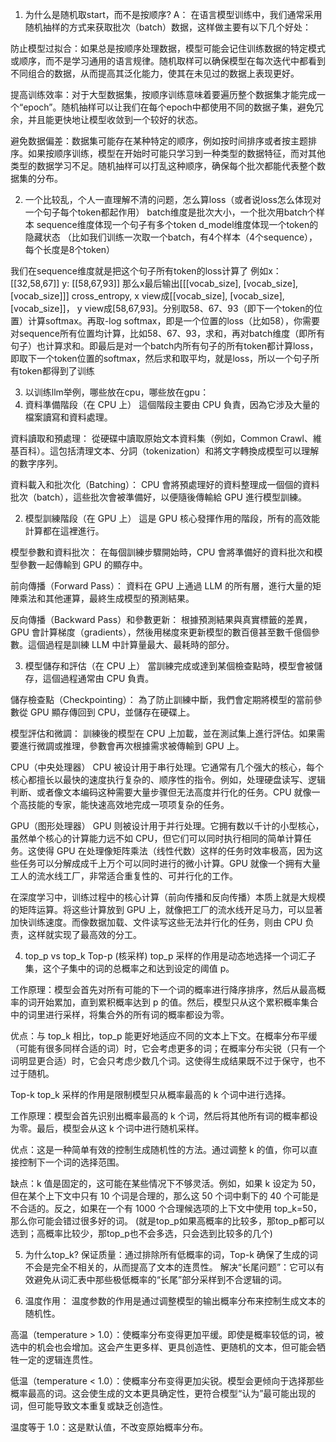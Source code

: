 1. 为什么是随机取start，而不是按顺序?
A：
在语言模型训练中，我们通常采用随机抽样的方式来获取批次（batch）数据，这样做主要有以下几个好处：

防止模型过拟合：如果总是按顺序处理数据，模型可能会记住训练数据的特定模式或顺序，而不是学习通用的语言规律。随机取样可以确保模型在每次迭代中都看到不同组合的数据，从而提高其泛化能力，使其在未见过的数据上表现更好。

提高训练效率：对于大型数据集，按顺序训练意味着要遍历整个数据集才能完成一个“epoch”。随机抽样可以让我们在每个epoch中都使用不同的数据子集，避免冗余，并且能更快地让模型收敛到一个较好的状态。

避免数据偏差：数据集可能存在某种特定的顺序，例如按时间排序或者按主题排序。如果按顺序训练，模型在开始时可能只学习到一种类型的数据特征，而对其他类型的数据学习不足。随机抽样可以打乱这种顺序，确保每个批次都能代表整个数据集的分布。


2. 一个比较乱，个人一直理解不清的问题，怎么算loss（或者说loss怎么体现对一个句子每个token都起作用）
batch维度是批次大小，一个批次用batch个样本
sequence维度体现一个句子有多个token
d_model维度体现一个token的隐藏状态
（比如我们训练一次取一个batch，有4个样本（4个sequence），每个长度是8个token）

我们在sequence维度就是把这个句子所有token的loss计算了
例如x：[[32,58,67]] y: [[58,67,93]]
那么x最后输出[[[vocab_size], [vocab_size], [vocab_size]]]
cross_entropy, x view成[[vocab_size], [vocab_size], [vocab_size]]，
y view成[58,67,93]。分别取58、67、93（即下一个token的位置）计算softmax。再取-log softmax，即是一个位置的loss（比如58），你需要对sequence所有位置均计算，比如58、67、93，求和，再对batch维度（即所有句子）也计算求和。即最后是对一个batch内所有句子的所有token都计算loss，即取下一个token位置的softmax，然后求和取平均，就是loss，所以一个句子所有token都得到了训练


3. 以训练llm举例，哪些放在cpu，哪些放在gpu：
1. 資料準備階段（在 CPU 上）
這個階段主要由 CPU 負責，因為它涉及大量的檔案讀寫和資料處理。

資料讀取和預處理： 從硬碟中讀取原始文本資料集（例如，Common Crawl、維基百科）。這包括清理文本、分詞（tokenization）和將文字轉換成模型可以理解的數字序列。

資料載入和批次化（Batching）： CPU 會將預處理好的資料整理成一個個的資料批次（batch），這些批次會被準備好，以便隨後傳輸給 GPU 進行模型訓練。

2. 模型訓練階段（在 GPU 上）
這是 GPU 核心發揮作用的階段，所有的高效能計算都在這裡進行。

模型參數和資料批次： 在每個訓練步驟開始時，CPU 會將準備好的資料批次和模型參數一起傳輸到 GPU 的顯存中。

前向傳播（Forward Pass）： 資料在 GPU 上通過 LLM 的所有層，進行大量的矩陣乘法和其他運算，最終生成模型的預測結果。

反向傳播（Backward Pass）和參數更新： 根據預測結果與真實標籤的差異，GPU 會計算梯度（gradients），然後用梯度來更新模型的數百億甚至數千億個參數。這個過程是訓練 LLM 中計算量最大、最耗時的部分。

3. 模型儲存和評估（在 CPU 上）
當訓練完成或達到某個檢查點時，模型會被儲存，這個過程通常由 CPU 負責。

儲存檢查點（Checkpointing）： 為了防止訓練中斷，我們會定期將模型的當前參數從 GPU 顯存傳回到 CPU，並儲存在硬碟上。

模型評估和微調： 訓練後的模型在 CPU 上加載，並在測試集上進行評估。如果需要進行微調或推理，參數會再次根據需求被傳輸到 GPU 上。

CPU（中央处理器）
CPU 被设计用于串行处理。它通常有几个强大的核心，每个核心都擅长以最快的速度执行复杂的、顺序性的指令。例如，处理硬盘读写、逻辑判断、或者像文本编码这种需要大量步骤但无法高度并行化的任务。CPU 就像一个高技能的专家，能快速高效地完成一项项复杂的任务。

GPU（图形处理器）
GPU 则被设计用于并行处理。它拥有数以千计的小型核心，虽然单个核心的计算能力远不如 CPU，但它们可以同时执行相同的简单计算任务。这使得 GPU 在处理像矩阵乘法（线性代数）这样的任务时效率极高，因为这些任务可以分解成成千上万个可以同时进行的微小计算。GPU 就像一个拥有大量工人的流水线工厂，非常适合重复性的、可并行化的工作。

在深度学习中，训练过程中的核心计算（前向传播和反向传播）本质上就是大规模的矩阵运算。将这些计算放到 GPU 上，就像把工厂的流水线开足马力，可以显著加快训练速度。而像数据加载、文件读写这些无法并行化的任务，则由 CPU 负责，这样就实现了最高效的分工。

4. top_p vs top_k
Top-p (核采样)
top_p 采样的作用是动态地选择一个词汇子集，这个子集中的词的总概率之和达到设定的阈值 p。

工作原理：模型会首先对所有可能的下一个词的概率进行降序排序，然后从最高概率的词开始累加，直到累积概率达到 p 的值。然后，模型只从这个累积概率集合中的词里进行采样，将集合外的所有词的概率都设为零。

优点：与 top_k 相比，top_p 能更好地适应不同的文本上下文。在概率分布平缓（可能有很多同样合适的词）时，它会考虑更多的词；在概率分布尖锐（只有一个词明显更合适）时，它会只考虑少数几个词。这使得生成结果既不过于保守，也不过于随机。

Top-k
top_k 采样的作用是限制模型只从概率最高的 k 个词中进行选择。

工作原理：模型会首先识别出概率最高的 k 个词，然后将其他所有词的概率都设为零。最后，模型会从这 k 个词中进行随机采样。

优点：这是一种简单有效的控制生成随机性的方法。通过调整 k 的值，你可以直接控制下一个词的选择范围。

缺点：k 值是固定的，这可能在某些情况下不够灵活。例如，如果 k 设定为 50，但在某个上下文中只有 10 个词是合理的，那么这 50 个词中剩下的 40 个可能是不合适的。反之，如果在一个有 1000 个合理候选项的上下文中使用 top_k=50，那么你可能会错过很多好的词。
(就是top_p如果高概率的比较多，那top_p都可以选到；高概率比较少，那top_p也不会多选，只会选到比较多的几个)

5. 为什么top_k?
保证质量：通过排除所有低概率的词，Top-k 确保了生成的词不会是完全不相关的，从而提高了文本的连贯性。
解决“长尾问题”：它可以有效避免从词汇表中那些极低概率的“长尾”部分采样到不合逻辑的词。

6. 温度作用：
温度参数的作用是通过调整模型的输出概率分布来控制生成文本的随机性。

高温（temperature > 1.0）：使概率分布变得更加平缓。即使是概率较低的词，被选中的机会也会增加。这会产生更多样、更具创造性、更随机的文本，但可能会牺牲一定的逻辑连贯性。

低温（temperature < 1.0）：使概率分布变得更加尖锐。模型会更倾向于选择那些概率最高的词。这会使生成的文本更具确定性，更符合模型“认为”最可能出现的词，但可能导致文本重复或缺乏创造性。

温度等于 1.0：这是默认值，不改变原始概率分布。


